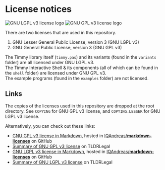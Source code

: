 License notices
===============

![GNU LGPL v3 license logo](http://www.gnu.org/graphics/lgplv3-147x51.png)
![GNU GPL v3 license logo](http://www.gnu.org/graphics/gplv3-127x51.png)

There are two licenses that are used in this repository.
1. GNU Lesser General Public License, version 3 (GNU LGPL v3)
2. GNU General Public License, version 3 (GNU GPL v3)

The Timmy library itself (`timmy.pas`) and its variants (found in the `variants` folder) are all licensed under GNU LGPL v3.  
The Timmy Interactive Shell & its components (all of which can be found in the `shell` folder) are licensed under GNU GPL v3.  
The example programs (found in the `examples` folder) are not licensed.

Links
-----
The copies of the licenses used in this repository are dropped at the root directory. See `COPYING` for GNU GPL v3 license, and `COPYING.LESSER` for GNU LGPL v3 license.

Alternatively, you can check out these links:
- [GNU GPL v3 license in Markdown][1], hosted in [IQAndreas/**markdown-licenses**](http://github.com/IQAndreas/markdown-licenses/) on GitHub
- [Summary of GNU GPL v3 license][2] on TLDRLegal
- [GNU LGPL v3 license in Markdown][3], hosted in [IQAndreas/**markdown-licenses**](http://github.com/IQAndreas/markdown-licenses/) on GitHub
- [Summary of GNU LGPL v3 license][4] on TLDRLegal

[1]: http://github.com/IQAndreas/markdown-licenses/blob/master/gnu-gpl-v3.0.md#gnu-general-public-license
[2]: http://tldrlegal.com/license/gnu-general-public-license-v3-(gpl-3)
[3]: http://github.com/IQAndreas/markdown-licenses/blob/master/gnu-lgpl-v3.0.md#gnu-lesser-general-public-license
[4]: http://tldrlegal.com/license/gnu-lesser-general-public-license-v3-(lgpl-3)

